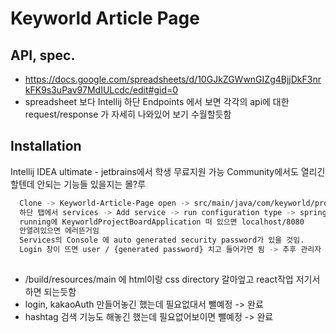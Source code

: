 
# Keyworld Article Page




## API, spec.

* https://docs.google.com/spreadsheets/d/10GJkZGWwnGIZg4BjjDkF3nrkFK9s3uPav97MdIULcdc/edit#gid=0
* spreadsheet 보다 Intellij 하단 Endpoints 에서 보면 각각의 api에 대한 request/response 가 자세히 나와있어 보기 수월할듯함





## Installation

Intellij IDEA ultimate - jetbrains에서 학생 무료지원 가능
Community에서도 열리긴 할텐데 안되는 기능들 있을지는 몰?루

```bash
  Clone -> Keyworld-Article-Page open -> src/main/java/com/keyworld/projectboard/KeyworldProjectBoardApplication -> run
  하단 탭에서 services -> Add service -> run configuration type -> spring boot 
  running에 KeyworldProjectBoardApplication 떠 있으면 localhost/8080 
  안열려있으면 에러뜬거임
  Services의 Console 에 auto generated security password가 있을 것임.
  Login 창이 뜨면 user / {generated password} 치고 들어가면 됨 -> 추후 관리자 페이지용 인증 추가 예정
```

##  

* /build/resources/main 에 html이랑 css directory 갈아엎고 react작업 저기서 하면 되는듯함
* login, kakaoAuth 만들어놓긴 했는데 필요없대서 뺄예정 -> 완료
* hashtag 검색 기능도 해놓긴 했는데 필요없어보이면 뺄예정 -> 완료
